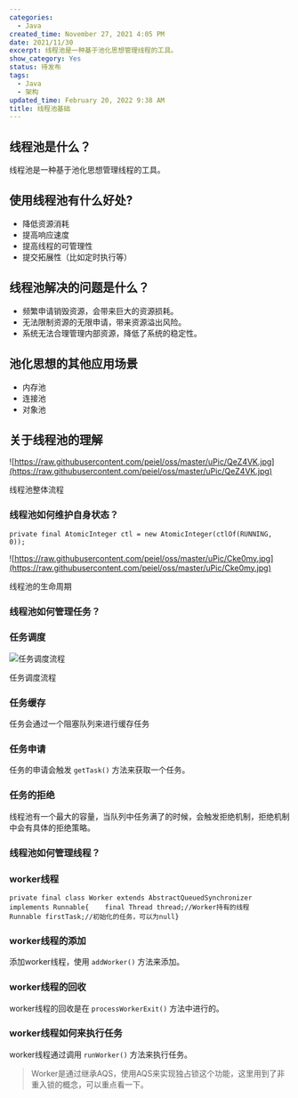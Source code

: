 ```yaml
---
categories:
  - Java
created_time: November 27, 2021 4:05 PM
date: 2021/11/30
excerpt: 线程池是一种基于池化思想管理线程的工具。
show_category: Yes
status: 待发布
tags:
  - Java
  - 架构
updated_time: February 20, 2022 9:38 AM
title: 线程池基础
---
```



## 线程池是什么？

线程池是一种基于池化思想管理线程的工具。

## 使用线程池有什么好处?

- 降低资源消耗
- 提高响应速度
- 提高线程的可管理性
- 提交拓展性（比如定时执行等）

## 线程池解决的问题是什么？

- 频繁申请销毁资源，会带来巨大的资源损耗。
- 无法限制资源的无限申请，带来资源溢出风险。
- 系统无法合理管理内部资源，降低了系统的稳定性。

## 池化思想的其他应用场景

- 内存池
- 连接池
- 对象池

## 关于线程池的理解

![https://raw.githubusercontent.com/peiel/oss/master/uPic/QeZ4VK.jpg](https://raw.githubusercontent.com/peiel/oss/master/uPic/QeZ4VK.jpg)

线程池整体流程

### 线程池如何维护自身状态？

```
private final AtomicInteger ctl = new AtomicInteger(ctlOf(RUNNING, 0));
```

![https://raw.githubusercontent.com/peiel/oss/master/uPic/Cke0my.jpg](https://raw.githubusercontent.com/peiel/oss/master/uPic/Cke0my.jpg)

线程池的生命周期

### 线程池如何管理任务？

### 任务调度

![任务调度流程](https://raw.githubusercontent.com/peiel/oss/master/uPic/sE7lun.jpg)

任务调度流程

### 任务缓存

任务会通过一个阻塞队列来进行缓存任务

### 任务申请

任务的申请会触发 `getTask()` 方法来获取一个任务。

### 任务的拒绝

线程池有一个最大的容量，当队列中任务满了的时候，会触发拒绝机制，拒绝机制中会有具体的拒绝策略。

### 线程池如何管理线程？

### worker线程

```
private final class Worker extends AbstractQueuedSynchronizer implements Runnable{    final Thread thread;//Worker持有的线程    Runnable firstTask;//初始化的任务，可以为null}
```

### worker线程的添加

添加worker线程，使用 `addWorker()` 方法来添加。

### worker线程的回收

worker线程的回收是在 `processWorkerExit()` 方法中进行的。

### worker线程如何来执行任务

worker线程通过调用 `runWorker()` 方法来执行任务。

> Worker是通过继承AQS，使用AQS来实现独占锁这个功能，这里用到了非重入锁的概念，可以重点看一下。
>